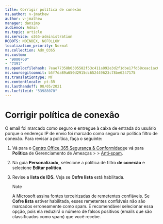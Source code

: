 ```yaml
---
title: Corrigir política de conexão
ms.author: v-jmathew
author: v-jmathew
manager: dansimp
audience: Admin
ms.topic: article
ms.service: o365-administration
ROBOTS: NOINDEX, NOFOLLOW
localization_priority: Normal
ms.collection: Adm_O365
ms.custom:
- "9000760"
- "7391"
ms.openlocfilehash: 7eae77358b0305582f53c411a092e3d2f1dbe17fd58ceac1ac00d5c07b3dd202
ms.sourcegitcommit: b5f7da89a650d2915dc652449623c78be6247175
ms.translationtype: MT
ms.contentlocale: pt-BR
ms.lasthandoff: 08/05/2021
ms.locfileid: "53988070"
---
```

# <a name="fix-connection-policy"></a>Corrigir política de conexão

O email foi marcado como seguro e entregue à caixa de entrada do usuário porque o endereço IP de envio foi marcado como seguro na política filtro de conexão. Para revisar a política, faça o seguinte:

1. Vá para o [Centro Office 365 Segurança & Conformidade](https://go.microsoft.com/fwlink/p/?linkid=2077143)e vá para **Política** de Gerenciamento de Ameaças  >    >  [Anti-spam](https://go.microsoft.com/fwlink/?linkid=2101518).
2. Na guia **Personalizado,** selecione a política de filtro **de conexão** e selecione **Editar política**.
3. Revise a **lista de IDS.** Veja se **Cofre lista** está habilitada.

    > [!NOTE]
    > A Microsoft assina fontes terceirizadas de remetentes confiáveis. Se **Cofre lista** estiver habilitada, esses remetentes confiáveis não são marcados erroneamente como spam. É recomendável selecionar essa opção, pois ela reduzirá o número de falsos positivos (emails que são classificados como spam) que você recebe.
